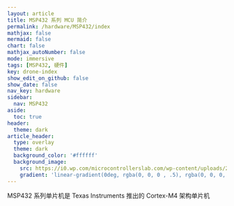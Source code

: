 ```yaml
---
layout: article
title: MSP432 系列 MCU 简介
permalink: /hardware/MSP432/index
mathjax: false
mermaid: false
chart: false
mathjax_autoNumber: false
mode: immersive
tags: [MSP432, 硬件]
key: drone-index
show_edit_on_github: false
show_date: false
nav_key: hardware
sidebar:
  nav: MSP432
aside:
  toc: true
header:
  theme: dark
article_header:
  type: overlay
  theme: dark
  background_color: '#ffffff'
  background_image:
    src: https://i0.wp.com/microcontrollerslab.com/wp-content/uploads/2020/01/MSP432-LaunchPad-Board.jpg?resize=660%2C330&ssl=1
    gradient: 'linear-gradient(0deg, rgba(0, 0, 0 , .5), rgba(0, 0, 0, .5))'
---
```


<!--more-->

MSP432 系列单片机是 Texas Instruments 推出的 Cortex-M4 架构单片机
